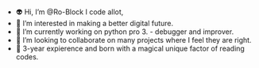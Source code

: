 - 👽 Hi, I’m @Ro-Block I code allot, 
- 👾 I’m interested in making a better digital future. 
- 🐛 I’m currently working on python pro 3. - debugger and improver.
- 🐍 I’m looking to collaborate on many projects where I feel they are right. 
- 🐝 3-year expierence and born with a magical unique factor of reading codes. 

<!---
Ro-Block/Ro-Block is a ✨ special ✨ repository because its `README.md` (this file) appears on your GitHub profile.
You can click the Preview link to take a look at your changes.
--->
